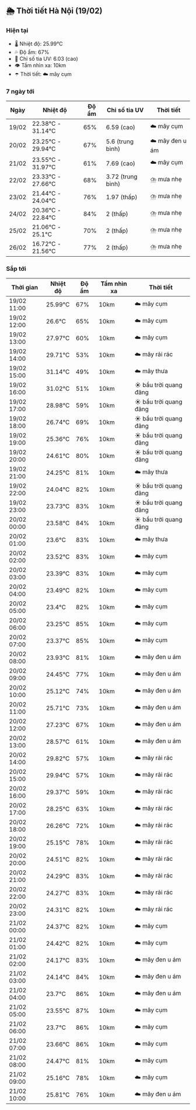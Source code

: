 ## 🌦️ Thời tiết Hà Nội (19/02)

### Hiện tại

- 🌡️ Nhiệt độ: 25.99℃
- 💦 Độ ẩm: 67%
- 🌟 Chỉ số tia UV: 6.03 (cao)
- 👁️ Tầm nhìn xa: 10km
- ☂️ Thời tiết: ☁️ mây cụm

### 7 ngày tới

| Ngày | Nhiệt độ | Độ ẩm | Chỉ số tia UV | Thời tiết |
| --- | --- | --- | --- | --- |
| 19/02 | 22.38℃ - 31.14℃ | 65% | 6.59 (cao) | ☁️ mây cụm |
| 20/02 | 23.25℃ - 29.94℃ | 67% | 5.6 (trung bình) | ☁️ mây đen u ám |
| 21/02 | 23.55℃ - 31.97℃ | 61% | 7.69 (cao) | ☁️ mây cụm |
| 22/02 | 23.33℃ - 27.66℃ | 68% | 3.72 (trung bình) | ⛈️ mưa nhẹ |
| 23/02 | 21.44℃ - 24.04℃ | 76% | 1.97 (thấp) | ⛈️ mưa nhẹ |
| 24/02 | 20.36℃ - 22.84℃ | 84% | 2 (thấp) | ⛈️ mưa nhẹ |
| 25/02 | 21.06℃ - 25.1℃ | 70% | 2 (thấp) | ⛈️ mưa nhẹ |
| 26/02 | 16.72℃ - 21.56℃ | 77% | 2 (thấp) | ⛈️ mưa nhẹ |

### Sắp tới

| Thời gian | Nhiệt độ | Độ ẩm | Tầm nhìn xa | Thời tiết |
| --- | --- | --- | --- | --- |
| 19/02 11:00 | 25.99℃ | 67% | 10km | ☁️ mây cụm |
| 19/02 12:00 | 26.6℃ | 65% | 10km | ☁️ mây cụm |
| 19/02 13:00 | 27.97℃ | 60% | 10km | ☁️ mây cụm |
| 19/02 14:00 | 29.71℃ | 53% | 10km | ☁️ mây rải rác |
| 19/02 15:00 | 31.14℃ | 49% | 10km | ☁️ mây thưa |
| 19/02 16:00 | 31.02℃ | 51% | 10km | ☀️ bầu trời quang đãng |
| 19/02 17:00 | 28.98℃ | 59% | 10km | ☀️ bầu trời quang đãng |
| 19/02 18:00 | 26.74℃ | 69% | 10km | ☀️ bầu trời quang đãng |
| 19/02 19:00 | 25.36℃ | 76% | 10km | ☀️ bầu trời quang đãng |
| 19/02 20:00 | 24.61℃ | 80% | 10km | ☀️ bầu trời quang đãng |
| 19/02 21:00 | 24.25℃ | 81% | 10km | ☁️ mây thưa |
| 19/02 22:00 | 24.04℃ | 82% | 10km | ☀️ bầu trời quang đãng |
| 19/02 23:00 | 23.73℃ | 83% | 10km | ☀️ bầu trời quang đãng |
| 20/02 00:00 | 23.58℃ | 84% | 10km | ☀️ bầu trời quang đãng |
| 20/02 01:00 | 23.6℃ | 83% | 10km | ☁️ mây thưa |
| 20/02 02:00 | 23.52℃ | 83% | 10km | ☁️ mây cụm |
| 20/02 03:00 | 23.39℃ | 83% | 10km | ☁️ mây cụm |
| 20/02 04:00 | 23.49℃ | 82% | 10km | ☁️ mây cụm |
| 20/02 05:00 | 23.4℃ | 82% | 10km | ☁️ mây cụm |
| 20/02 06:00 | 23.25℃ | 85% | 10km | ☁️ mây cụm |
| 20/02 07:00 | 23.37℃ | 85% | 10km | ☁️ mây cụm |
| 20/02 08:00 | 23.93℃ | 81% | 10km | ☁️ mây đen u ám |
| 20/02 09:00 | 24.45℃ | 77% | 10km | ☁️ mây đen u ám |
| 20/02 10:00 | 25.12℃ | 74% | 10km | ☁️ mây đen u ám |
| 20/02 11:00 | 25.71℃ | 73% | 10km | ☁️ mây đen u ám |
| 20/02 12:00 | 27.23℃ | 67% | 10km | ☁️ mây đen u ám |
| 20/02 13:00 | 28.57℃ | 61% | 10km | ☁️ mây đen u ám |
| 20/02 14:00 | 29.82℃ | 57% | 10km | ☁️ mây rải rác |
| 20/02 15:00 | 29.94℃ | 57% | 10km | ☁️ mây rải rác |
| 20/02 16:00 | 29.37℃ | 59% | 10km | ☁️ mây rải rác |
| 20/02 17:00 | 28.25℃ | 63% | 10km | ☁️ mây rải rác |
| 20/02 18:00 | 26.26℃ | 72% | 10km | ☁️ mây rải rác |
| 20/02 19:00 | 25.15℃ | 78% | 10km | ☁️ mây rải rác |
| 20/02 20:00 | 24.51℃ | 82% | 10km | ☁️ mây rải rác |
| 20/02 21:00 | 24.29℃ | 83% | 10km | ☁️ mây rải rác |
| 20/02 22:00 | 24.27℃ | 83% | 10km | ☁️ mây rải rác |
| 20/02 23:00 | 24.31℃ | 82% | 10km | ☁️ mây rải rác |
| 21/02 00:00 | 24.37℃ | 82% | 10km | ☁️ mây cụm |
| 21/02 01:00 | 24.42℃ | 82% | 10km | ☁️ mây cụm |
| 21/02 02:00 | 24.17℃ | 83% | 10km | ☁️ mây đen u ám |
| 21/02 03:00 | 24.14℃ | 84% | 10km | ☁️ mây đen u ám |
| 21/02 04:00 | 23.7℃ | 86% | 10km | ☁️ mây đen u ám |
| 21/02 05:00 | 23.55℃ | 87% | 10km | ☁️ mây cụm |
| 21/02 06:00 | 23.7℃ | 86% | 10km | ☁️ mây cụm |
| 21/02 07:00 | 23.66℃ | 86% | 10km | ☁️ mây cụm |
| 21/02 08:00 | 24.47℃ | 81% | 10km | ☁️ mây cụm |
| 21/02 09:00 | 25.16℃ | 78% | 10km | ☁️ mây cụm |
| 21/02 10:00 | 25.81℃ | 76% | 10km | ☁️ mây đen u ám |
